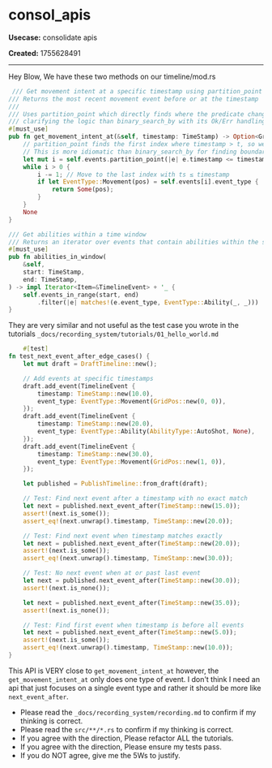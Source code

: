 # consol_apis

**Usecase:** consolidate apis

**Created:** 1755628491

---

Hey Blow, We have these two methods on our timeline/mod.rs

```rust
 /// Get movement intent at a specific timestamp using partition_point for optimal boundary finding
/// Returns the most recent movement event before or at the timestamp
///
/// Uses partition_point which directly finds where the predicate changes from true to false,
/// clarifying the logic than binary_search_by with its Ok/Err handling
#[must_use]
pub fn get_movement_intent_at(&self, timestamp: TimeStamp) -> Option<GridPos> {
    // partition_point finds the first index where timestamp > t, so we work backwards from there
    // This is more idiomatic than binary_search_by for finding boundaries in sorted sequences
    let mut i = self.events.partition_point(|e| e.timestamp <= timestamp);
    while i > 0 {
        i -= 1; // Move to the last index with ts ≤ timestamp
        if let EventType::Movement(pos) = self.events[i].event_type {
            return Some(pos);
        }
    }
    None
}

/// Get abilities within a time window
/// Returns an iterator over events that contain abilities within the specified range
#[must_use]
pub fn abilities_in_window(
    &self,
    start: TimeStamp,
    end: TimeStamp,
) -> impl Iterator<Item=&TimelineEvent> + '_ {
    self.events_in_range(start, end)
        .filter(|e| matches!(e.event_type, EventType::Ability(_, _)))
}
```

They are very similar and not useful as the test case you wrote in the tutorials
`_docs/recording_system/tutorials/01_hello_world.md`

```rust
    #[test]
fn test_next_event_after_edge_cases() {
    let mut draft = DraftTimeline::new();

    // Add events at specific timestamps
    draft.add_event(TimelineEvent {
        timestamp: TimeStamp::new(10.0),
        event_type: EventType::Movement(GridPos::new(0, 0)),
    });
    draft.add_event(TimelineEvent {
        timestamp: TimeStamp::new(20.0),
        event_type: EventType::Ability(AbilityType::AutoShot, None),
    });
    draft.add_event(TimelineEvent {
        timestamp: TimeStamp::new(30.0),
        event_type: EventType::Movement(GridPos::new(1, 0)),
    });

    let published = PublishTimeline::from_draft(draft);

    // Test: Find next event after a timestamp with no exact match
    let next = published.next_event_after(TimeStamp::new(15.0));
    assert!(next.is_some());
    assert_eq!(next.unwrap().timestamp, TimeStamp::new(20.0));

    // Test: Find next event when timestamp matches exactly
    let next = published.next_event_after(TimeStamp::new(20.0));
    assert!(next.is_some());
    assert_eq!(next.unwrap().timestamp, TimeStamp::new(30.0));

    // Test: No next event when at or past last event
    let next = published.next_event_after(TimeStamp::new(30.0));
    assert!(next.is_none());

    let next = published.next_event_after(TimeStamp::new(35.0));
    assert!(next.is_none());

    // Test: Find first event when timestamp is before all events
    let next = published.next_event_after(TimeStamp::new(5.0));
    assert!(next.is_some());
    assert_eq!(next.unwrap().timestamp, TimeStamp::new(10.0));
}
```

This API is VERY close to `get_movement_intent_at` however, the `get_movement_intent_at` only does one type of event.
I don't think I need an api that just focuses on a single event type and rather it should be more like
`next_event_after`.

- Please read the `_docs/recording_system/recording.md` to confirm if my thinking is correct.
- Please read the `src/**/*.rs` to confirm if my thinking is correct.
- If you agree with the direction, Please refactor ALL the tutorials.
- If you agree with the direction, Please ensure my tests pass.
- If you do NOT agree, give me the 5Ws to justify.


